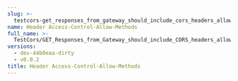 ```yaml
---
slug: >-
  testcors-get_responses_from_gateway_should_include_cors_headers_allowing_js_from_other_origins_to_read_the_data_cross-origin--header_access-control-allow-methods
name: Header Access-Control-Allow-Methods
full_name: >-
  TestCors/GET_Responses_from_Gateway_should_include_CORS_headers_allowing_JS_from_other_origins_to_read_the_data_cross-origin./Header_Access-Control-Allow-Methods
versions:
  - dev-44b0eaa-dirty
  - v0.0.2
title: Header Access-Control-Allow-Methods
---
```


